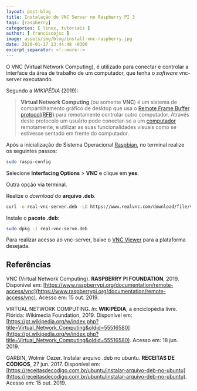 ```yaml
---
layout: post-blog
title: Instalação do VNC Server no Raspberry PI 3
tags: [raspberry]
categories: [ linux, tutoriais ]
author: [ franciscojsc ]
image: assets/img/blog/install-vnc-raspberry.jpg
date: 2020-01-17 13:44:48 -0300
excerpt_separator: <!--more-->
---
```


O VNC (Virtual Network Computing), é utilizado para conectar e controlar a interface da área de trabalho de um computador, que tenha o *software* vnc-server executando.

Segundo a *WIKIPÉDIA* (2019):

> **Virtual Network Computing** (ou somente **VNC**) é um sistema de compartilhamento gráfico de desktop que usa o [Remote Frame Buffer protocol(RFB)](https://en.wikipedia.org/wiki/RFB_protocol "en:RFB protocol") para remotamente controlar outro computador. Através deste protocolo um usuário pode conectar-se a um [computador](https://pt.wikipedia.org/wiki/Computador "Computador") remotamente, e utilizar as suas funcionalidades visuais como se estivesse sentado em frente do computador.

Após a inicialização do Sistema Operacional [Raspbian](https://www.raspberrypi.org/downloads/raspbian/), no terminal realize os seguintes passos: 

```bash
sudo raspi-config
```

Selecione **Interfacing Options** > **VNC**  e clique em **yes**.

Outra opção via terminal.

Realize o *download* do **arquivo .deb**.
```bash
curl -o real-vnc-server.deb -LO https://www.realvnc.com/download/file/vnc.files/VNC-Server-6.6.0-Linux-ARM.deb
```

Instale o **pacote .deb**:
```bash
sudo dpkg -i real-vnc-serve.deb
```

Para realizar acesso ao vnc-server, baixe o [VNC Viewer](https://www.realvnc.com/pt/connect/download/viewer) para a plataforma desejada.

## Referências

VNC (Virtual Network Computing). **RASPBERRY PI FOUNDATION**, 2019. Disponível em: [https://www.raspberrypi.org/documentation/remote-access/vnc](https://www.raspberrypi.org/documentation/remote-access/vnc). Acesso em: 15 out. 2019.

VIRTUAL NETWORK COMPUTING. *In*: **WIKIPÉDIA**, a enciclopédia livre. Flórida: Wikimedia Foundation, 2019. Disponível em: [https://pt.wikipedia.org/w/index.php?title=Virtual_Network_Computing&oldid=55516580](https://pt.wikipedia.org/w/index.php?title=Virtual_Network_Computing&oldid=55516580). Acesso em: 18 jun. 2019.

GARBIN, Wolmir Cezer. Instalar arquivo .deb no ubuntu. **RECEITAS DE CÓDIGOS**, 27 jun. 2017. Disponível em: [https://receitasdecodigo.com.br/ubuntu/instalar-arquivo-deb-no-ubuntu](https://receitasdecodigo.com.br/ubuntu/instalar-arquivo-deb-no-ubuntu). Acesso em: 15 out. 2019.